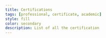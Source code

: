 ```yaml
---
title: Certifications
tags: [professional, certificate, academic]
style: fill
color: secondary
description: List of all the certification
---
```

